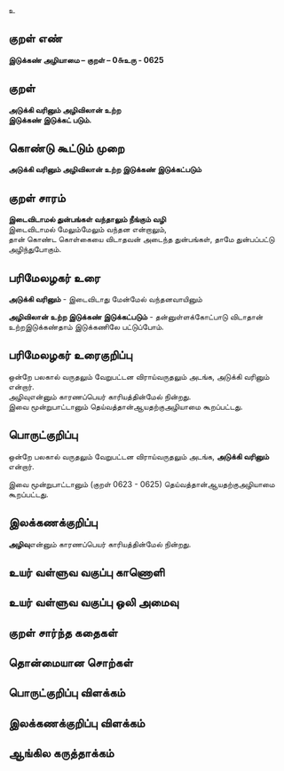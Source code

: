 உ

## குறள் எண் 

**இடுக்கண் அழியாமை – குறள் – 0௬உரு - 0625**  

## குறள் 

**அடுக்கி வரினும் அழிவிலான் உற்ற  
இடுக்கண் இடுக்கட் படும்.**  

## கொண்டு கூட்டும் முறை

**அடுக்கி வரினும் அழிவிலான் உற்ற இடுக்கண் இடுக்கட்படும்** 

## குறள் சாரம் 

**இடைவிடாமல் துன்பங்கள் வந்தாலும் நீங்கும் வழி**  
இடைவிடாமல் மேலும்மேலும் வந்தன என்றாலும்,  
தான் கொண்ட கொள்கையை விடாதவன் அடைந்த துன்பங்கள், தாமே துன்பப்பட்டு அழிந்துபோகும்.  

## பரிமேலழகர் உரை

**அடுக்கி வரினும்** - இடைவிடாது மேன்மேல் வந்தனவாயினும்  

**அழிவிலான் உற்ற இடுக்கண் இடுக்கட்படும்** - தன்னுள்ளக்கோட்பாடு விடாதான் உற்றஇடுக்கண்தாம் இடுக்கணிலே பட்டுப்போம். 

## பரிமேலழகர் உரைகுறிப்பு   

ஒன்றே பலகால் வருதலும் வேறுபட்டன விராய்வருதலும் அடங்க, அடுக்கி வரினும் என்றார்.  
அழிவுஎன்னும் காரணப்பெயர் காரியத்தின்மேல் நின்றது.  
இவை மூன்றுபாட்டானும் தெய்வத்தான்ஆயதற்குஅழியாமை கூறப்பட்டது.    

## பொருட்குறிப்பு 

ஒன்றே பலகால் வருதலும் வேறுபட்டன விராய்வருதலும் அடங்க, **அடுக்கி வரினும்** என்றார்.  

இவை மூன்றுபாட்டானும் (குறள் 0623 - 0625) தெய்வத்தான்ஆயதற்குஅழியாமை கூறப்பட்டது.    

## இலக்கணக்குறிப்பு  

**அழிவு**என்னும் காரணப்பெயர் காரியத்தின்மேல் நின்றது.    

## உயர் வள்ளுவ வகுப்பு காணொளி


## உயர் வள்ளுவ வகுப்பு ஒலி அமைவு 

 
## குறள் சார்ந்த கதைகள் 


## தொன்மையான சொற்கள்


## பொருட்குறிப்பு விளக்கம்


## இலக்கணக்குறிப்பு விளக்கம்


## ஆங்கில கருத்தாக்கம் 


